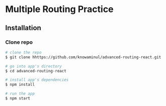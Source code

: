 # Multiple Routing Practice

## Installation

### Clone repo

``` bash
# clone the repo
$ git clone hhttps://github.com/knowaminul/advanced-routing-react.git

# go into app's directory
$ cd advanced-routing-react

# install app's dependencies
$ npm install

# run the app
$ npm start
